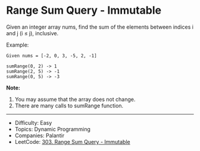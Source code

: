 # Range Sum Query - Immutable

Given an integer array nums, find the sum of the elements between indices i and j (i ≤ j), inclusive.

Example:
```
Given nums = [-2, 0, 3, -5, 2, -1]

sumRange(0, 2) -> 1
sumRange(2, 5) -> -1
sumRange(0, 5) -> -3
```
**Note:**  
1. You may assume that the array does not change.
2. There are many calls to sumRange function.

---

* Difficulty: Easy
* Topics: Dynamic Programming
* Companies: Palantir
* LeetCode: [303. Range Sum Query - Immutable](https://leetcode.com/problems/range-sum-query-immutable/description/)
